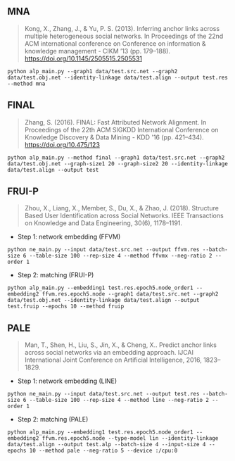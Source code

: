 ## MNA
> Kong, X., Zhang, J., & Yu, P. S. (2013). Inferring anchor links across multiple heterogeneous social networks. In Proceedings of the 22nd ACM international conference on Conference on information & knowledge management - CIKM ’13 (pp. 179–188). https://doi.org/10.1145/2505515.2505531
```shell
python alp_main.py --graph1 data/test.src.net --graph2 data/test.obj.net --identity-linkage data/test.align --output test.res --method mna
```

## FINAL
> Zhang, S. (2016). FINAL: Fast Attributed Network Alignment. In Proceedings of the 22th ACM SIGKDD International Conference on Knowledge Discovery & Data Mining - KDD '16 (pp. 421–434). https://doi.org/10.475/123
```shell
python alp_main.py --method final --graph1 data/test.src.net --graph2 data/test.obj.net --graph-size1 20 --graph-size2 20 --identity-linkage data/test.align --output test
```

## FRUI-P
> Zhou, X., Liang, X., Member, S., Du, X., & Zhao, J. (2018). Structure Based User Identification across Social Networks. IEEE Transactions on Knowledge and Data Engineering, 30(6), 1178–1191.
+ Step 1: network embedding (FFVM)
```shell
python ne_main.py --input data/test.src.net --output ffvm.res --batch-size 6 --table-size 100 --rep-size 4 --method ffvmx --neg-ratio 2 --order 1
```

+ Step 2: matching (FRUI-P)
```shell
python alp_main.py --embedding1 test.res.epoch5.node_order1 --embedding2 ffvm.res.epoch5.node --graph1 data/test.src.net --graph2 data/test.obj.net --identity-linkage data/test.align --output test.fruip --epochs 10 --method fruip
```

## PALE
> Man, T., Shen, H., Liu, S., Jin, X., & Cheng, X.. Predict anchor links across social networks via an embedding approach. IJCAI International Joint Conference on Artificial Intelligence, 2016, 1823–1829.
+ Step 1: network embedding (LINE)
```shell
python ne_main.py --input data/test.src.net --output test.res --batch-size 6 --table-size 100 --rep-size 4 --method line --neg-ratio 2 --order 1
```

+ Step 2: matching (PALE)
```shell
python alp_main.py --embedding1 test.res.epoch5.node_order1 --embedding2 ffvm.res.epoch5.node --type-model lin --identity-linkage data/test.align --output test.alp --batch-size 4 --input-size 4 --epochs 10 --method pale --neg-ratio 5 --device :/cpu:0
```

